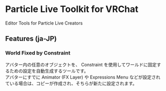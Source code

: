 # Particle Live Toolkit for VRChat

Editor Tools for Particle Live Creators

## Features (ja-JP)

### World Fixed by Constraint

アバター内の任意のオブジェクトを、 Constraint を使用してワールドに固定するための設定を自動生成するツールです。  
アバターにすでに Animator (FX Layer) や Expressions Menu などが設定されている場合は、コピーが作成され、そちらが新たに設定されます。
